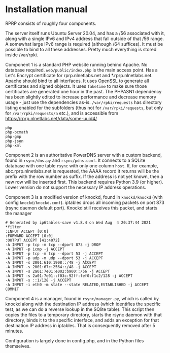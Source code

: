 Installation manual
===================

RPRP consists of roughly four components.

The server itself runs Ubuntu Server 20.04, and has a /56 associated with it, along with a single IPv6 and IPv4 address that fall outside of that /56 range. A somewhat large IPv6 range is required (although /64 suffices). It must be possible to bind to all these addresses. Pretty much everything is stored inside /var/rpki.

Component 1 is a standard PHP website running behind Apache. No database required. `web/public/index.php` is the main access point. Has a Let's Encrypt certificate for rprp.nlnetlabs.net and *.rprp.nlnetlabs.net. Apache should bind to all interfaces. It uses OpenSSL to generate all certificates and signed objects. It uses `faketime` to make sure those certificates are generated one hour in the past. The PHPASN1 dependency has been slightly edited to increase performance and decrease memory usage - just use the dependencies as-is. `/var/rpki/requests` has directory listing enabled for the subfolders (thus not for `/var/rpki/requests`, but only for `/var/rpki/requests/a` etc.), and is accessible from https://rprp.nlnetlabs.net/data/some-uuid4/ 
```
php
php-bcmath
php-gmp
php-json
php-xml
```

Component 2 is an authoritative PowerDNS server with a custom backend, found in `rsync/dns.py` and `rsync/pdns.conf`. It connects to a SQLite database with one table `rsync` with only one column `host`. If, for example, abc.rprp.nlnetlabs.net is requested, the AAAA record it returns will be the prefix with the row number as suffix. If the address is not yet known, then a new row will be inserted first. This backend requires Python 3.9 (or higher). Lower version do not support the necessary IP address operations.

Component 3 is a modified version of knockd, found in `knockd/knockd` (with config `knockd/knockd.conf`). iptables drops all incoming packets on port 873 (rsync daemon default port). Knockd still receives this packet, and starts the manager
```
# Generated by ip6tables-save v1.8.4 on Wed Aug  4 20:37:44 2021
*filter
:INPUT ACCEPT [0:0]
:FORWARD ACCEPT [0:0]
:OUTPUT ACCEPT [41:4072]
-A INPUT -p tcp -m tcp --dport 873 -j DROP
-A INPUT -p icmp -j ACCEPT
-A INPUT -p tcp -m tcp --dport 53 -j ACCEPT
-A INPUT -p udp -m udp --dport 53 -j ACCEPT
-A INPUT -s 2001:610:1908::/48 -j ACCEPT
-A INPUT -s 2001:67c:2564::/48 -j ACCEPT
-A INPUT -s 2a01:7e01:e002:b900::/56 -j ACCEPT
-A INPUT -s 2a01:7e01::f03c:92ff:fef0:f1c2/128 -j ACCEPT
-A INPUT -s ::1/128 -j ACCEPT
-A INPUT -i eth0 -m state --state RELATED,ESTABLISHED -j ACCEPT
COMMIT
```

Component 4 is a manager, found in `rsync/manager.py`, which is called by knockd along with the destination IP address (which identifies the specific test, as we can do a reverse lookup in the SQlite table). This script then copies the files to a temporary directory, starts the rsync daemon with that directory, binds it to the specific interface, and adds an exception for that destination IP address in iptables. That is consequently removed after 5 minutes.

Configuration is largely done in config.php, and in the Python files themselves. 

